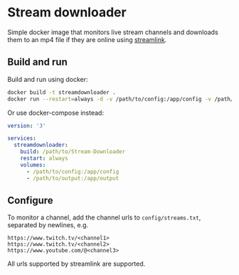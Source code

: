# Stream downloader
Simple docker image that monitors live stream channels and downloads them to an mp4 file if they are online using [streamlink](https://streamlink.github.io/).

## Build and run
Build and run using docker:  
```bash
docker build -t streamdownloader .
docker run --restart=always -d -v /path/to/config:/app/config -v /path/to/output:/app/output streamdownloader
```

Or use docker-compose instead:
```yaml
version: '3'

services:
  streamdownloader:
    build: /path/to/Stream-Downloader
    restart: always
    volumes:
      - /path/to/config:/app/config
      - /path/to/output:/app/output
```

## Configure
To monitor a channel, add the channel urls to `config/streams.txt`, separated by newlines, e.g.
```
https://www.twitch.tv/<channel1>
https://www.twitch.tv/<channel2>
https://www.youtube.com/@<channel3>
```
All urls supported by streamlink are supported.